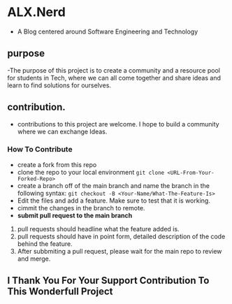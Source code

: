 # ALX.Nerd

- A Blog centered around Software Engineering and Technology

## purpose

-The purpose of this project is to create a community and a resource pool for students in Tech,
where we can all come together and share ideas and learn to find solutions for ourselves.

## contribution.

- contributions to this project are welcome. I hope to build a community where we can exchange Ideas.

### How To Contribute

- create a fork from this repo
- clone the repo to your local environment
             ```git clone <URL-From-Your-Forked-Repo>```
- create a branch off of the main branch and name the branch in the following syntax:
             ```git checkout -B <Your-Name/What-The-Feature-Is>```
- Edit the files and add a feature. Make sure to test that it is working.
- cimmit the changes in the branch to remote.
- **submit pull request to the main branch**

1. pull requests should headline what the feature added is.
2. pull requests should have in point form, detailed description of the code behind the feature.
3. After subbmiting a pull request, please wait for the main repo to review and merge.

## I Thank You For Your Support Contribution To This Wonderfull Project
